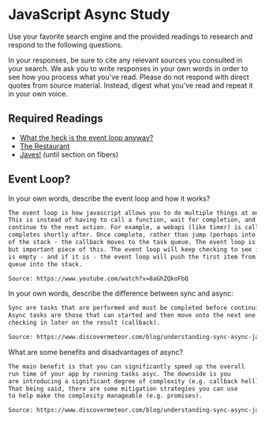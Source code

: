 # JavaScript Async Study

Use your favorite search engine and the provided readings to research and
respond to the following questions.

In your responses, be sure to cite any relevant sources you consulted in your
search. We ask you to write responses in your own words in order to see how you
process what you've read. Please do not respond with direct quotes from source
material. Instead, digest what you've read and repeat it in your own voice.

## Required Readings

-   [What the heck is the event loop anyway?](https://www.youtube.com/watch?v=8aGhZQkoFbQ)
-   [The Restaurant](https://www.codeschool.com/blog/2014/10/30/understanding-node-js/)
-   [Javes!](https://www.discovermeteor.com/blog/understanding-sync-async-javascript-node/) (until section on fibers)

## Event Loop?

In your own words, describe the event loop and how it works?

```md
The event loop is how javascript allows you to do multiple things at once.
This is instead of having to call a function, wait for completion, and then
continue to the next action. For example, a webapi (like timer) is called and
completes shortly after. Once complete, rather than jump (perhaps into the middle)
of the stack - the callback moves to the task queue. The event loop is a simple
but important piece of this. The event loop will keep checking to see if the stack
is empty - and if it is - the event loop will push the first item from the task
queue into the stack.

Source: https://www.youtube.com/watch?v=8aGhZQkoFbQ
```

In your own words, describe the difference between sync and async:

```md
Sync are tasks that are performed and must be completed before continuing.
Async tasks are those that can started and then move onto the next one -
checking in later on the result (callback).

Source: https://www.discovermeteor.com/blog/understanding-sync-async-javascript-node/
```

What are some benefits and disadvantages of async?

```md
The main benefit is that you can significantly speed up the overall
run time of your app by running tasks asyc. The downside is you
are introducing a significant degree of complexity (e.g. callback hell).
That being said, there are some mitigation strategies you can use
to help make the complexity manageable (e.g. promises).

Source: https://www.discovermeteor.com/blog/understanding-sync-async-javascript-node/
```
